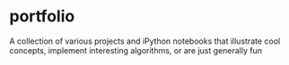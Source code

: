 # portfolio
A collection of various projects and iPython notebooks that illustrate cool concepts, implement interesting algorithms, or are just generally fun
